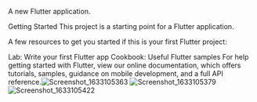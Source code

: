 A new Flutter application.

Getting Started
This project is a starting point for a Flutter application.

A few resources to get you started if this is your first Flutter project:

Lab: Write your first Flutter app
Cookbook: Useful Flutter samples
For help getting started with Flutter, view our online documentation, which offers tutorials, samples, guidance on mobile development, and a full API reference.![Screenshot_1633105363](https://user-images.githubusercontent.com/77057934/135655785-d78e2f3a-278e-472c-b1c3-711f1ee133dd.png)
![Screenshot_1633105379](https://user-images.githubusercontent.com/77057934/135655791-da018658-f2c3-4097-8f67-9511d947f685.png)
![Screenshot_1633105422](https://user-images.githubusercontent.com/77057934/135655792-8276e0e7-4b37-46de-b5e4-2d6750ff946d.png)
